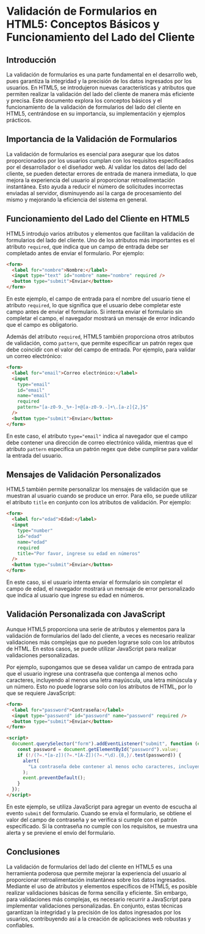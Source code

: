 # Validación de Formularios en HTML5: Conceptos Básicos y Funcionamiento del Lado del Cliente

## Introducción

La validación de formularios es una parte fundamental en el desarrollo web, pues garantiza la integridad y la precisión de los datos ingresados por los usuarios. En HTML5, se introdujeron nuevas características y atributos que permiten realizar la validación del lado del cliente de manera más eficiente y precisa. Este documento explora los conceptos básicos y el funcionamiento de la validación de formularios del lado del cliente en HTML5, centrándose en su importancia, su implementación y ejemplos prácticos.

## Importancia de la Validación de Formularios

La validación de formularios es esencial para asegurar que los datos proporcionados por los usuarios cumplan con los requisitos especificados por el desarrollador o el diseñador web. Al validar los datos del lado del cliente, se pueden detectar errores de entrada de manera inmediata, lo que mejora la experiencia del usuario al proporcionar retroalimentación instantánea. Esto ayuda a reducir el número de solicitudes incorrectas enviadas al servidor, disminuyendo así la carga de procesamiento del mismo y mejorando la eficiencia del sistema en general.

## Funcionamiento del Lado del Cliente en HTML5

HTML5 introdujo varios atributos y elementos que facilitan la validación de formularios del lado del cliente. Uno de los atributos más importantes es el atributo `required`, que indica que un campo de entrada debe ser completado antes de enviar el formulario. Por ejemplo:

```html
<form>
  <label for="nombre">Nombre:</label>
  <input type="text" id="nombre" name="nombre" required />
  <button type="submit">Enviar</button>
</form>
```

En este ejemplo, el campo de entrada para el nombre del usuario tiene el atributo `required`, lo que significa que el usuario debe completar este campo antes de enviar el formulario. Si intenta enviar el formulario sin completar el campo, el navegador mostrará un mensaje de error indicando que el campo es obligatorio.

Además del atributo `required`, HTML5 también proporciona otros atributos de validación, como `pattern`, que permite especificar un patrón regex que debe coincidir con el valor del campo de entrada. Por ejemplo, para validar un correo electrónico:

```html
<form>
  <label for="email">Correo electrónico:</label>
  <input
    type="email"
    id="email"
    name="email"
    required
    pattern="[a-z0-9._%+-]+@[a-z0-9.-]+\.[a-z]{2,}$"
  />
  <button type="submit">Enviar</button>
</form>
```

En este caso, el atributo `type="email"` indica al navegador que el campo debe contener una dirección de correo electrónico válida, mientras que el atributo `pattern` especifica un patrón regex que debe cumplirse para validar la entrada del usuario.

## Mensajes de Validación Personalizados

HTML5 también permite personalizar los mensajes de validación que se muestran al usuario cuando se produce un error. Para ello, se puede utilizar el atributo `title` en conjunto con los atributos de validación. Por ejemplo:

```html
<form>
  <label for="edad">Edad:</label>
  <input
    type="number"
    id="edad"
    name="edad"
    required
    title="Por favor, ingrese su edad en números"
  />
  <button type="submit">Enviar</button>
</form>
```

En este caso, si el usuario intenta enviar el formulario sin completar el campo de edad, el navegador mostrará un mensaje de error personalizado que indica al usuario que ingrese su edad en números.

## Validación Personalizada con JavaScript

Aunque HTML5 proporciona una serie de atributos y elementos para la validación de formularios del lado del cliente, a veces es necesario realizar validaciones más complejas que no pueden lograrse solo con los atributos de HTML. En estos casos, se puede utilizar JavaScript para realizar validaciones personalizadas.

Por ejemplo, supongamos que se desea validar un campo de entrada para que el usuario ingrese una contraseña que contenga al menos ocho caracteres, incluyendo al menos una letra mayúscula, una letra minúscula y un número. Esto no puede lograrse solo con los atributos de HTML, por lo que se requiere JavaScript:

```html
<form>
  <label for="password">Contraseña:</label>
  <input type="password" id="password" name="password" required />
  <button type="submit">Enviar</button>
</form>

<script>
  document.querySelector("form").addEventListener("submit", function (event) {
    const password = document.getElementById("password").value;
    if (!/(?=.*[a-z])(?=.*[A-Z])(?=.*\d).{8,}/.test(password)) {
      alert(
        "La contraseña debe contener al menos ocho caracteres, incluyendo al menos una letra mayúscula, una letra minúscula y un número"
      );
      event.preventDefault();
    }
  });
</script>
```

En este ejemplo, se utiliza JavaScript para agregar un evento de escucha al evento `submit` del formulario. Cuando se envía el formulario, se obtiene el valor del campo de contraseña y se verifica si cumple con el patrón especificado. Si la contraseña no cumple con los requisitos, se muestra una alerta y se previene el envío del formulario.

## Conclusiones

La validación de formularios del lado del cliente en HTML5 es una herramienta poderosa que permite mejorar la experiencia del usuario al proporcionar retroalimentación instantánea sobre los datos ingresados. Mediante el uso de atributos y elementos específicos de HTML5, es posible realizar validaciones básicas de forma sencilla y eficiente. Sin embargo, para validaciones más complejas, es necesario recurrir a JavaScript para implementar validaciones personalizadas. En conjunto, estas técnicas garantizan la integridad y la precisión de los datos ingresados por los usuarios, contribuyendo así a la creación de aplicaciones web robustas y confiables.
